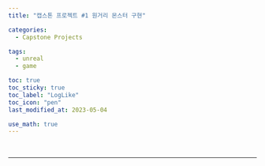 ```yaml
---
title: "캡스톤 프로젝트 #1 원거리 몬스터 구현"

categories:
  - Capstone Projects

tags:
  - unreal
  - game

toc: true
toc_sticky: true
toc_label: "LogLike"
toc_icon: "pen"
last_modified_at: 2023-05-04

use_math: true
---
```


<br>

---

